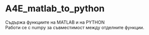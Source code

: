 # A4E_matlab_to_python
Съдържа функциите на MATLAB и на PYTHON\
Работи се с numpy за съвместимост между отделните функции.
